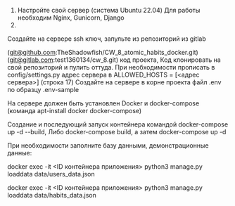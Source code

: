 1. Настройте свой сервер (система Ubuntu 22.04)
Для работы необходим Nginx, Gunicorn, Django
2. 

Создайте на сервере ssh ключ, запульте из репозиторий из gitlab

(git@github.com:TheShadowfish/CW_8_atomic_habits_docker.git) (git@gitlab.com:test1360134/cw_8.git) код проекта, Код клонировать на свой репозиторий и пулить оттуда. При необходимости прописать в config/settings.py адрес сервера в ALLOWED_HOSTS = [<адрес сервера>] (строка 17) Создайте на сервере в корне проекта файл .env по образцу .env-sample

На сервере должен быть установлен Docker и docker-compose (команда apt-install docker docker-compose)

Создание и последующий запуск контейнера командой docker-compose up -d --build, Либо docker-compose build, а затем docker-compose up -d

При необходимости заполните базу данными, демонстрационные данные:

docker exec -it <ID контейнера приложения> python3 manage.py loaddata data/users_data.json

docker exec -it <ID контейнера приложения> python3 manage.py loaddata data/habits_data.json

